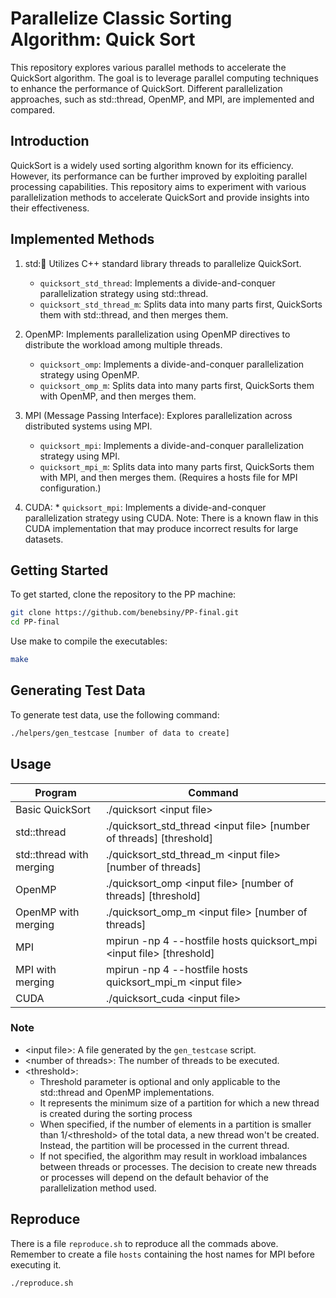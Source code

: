 # Parallelize Classic Sorting Algorithm: Quick Sort

This repository explores various parallel methods to accelerate the QuickSort algorithm. The goal is to leverage parallel computing techniques to enhance the performance of QuickSort. Different parallelization approaches, such as std::thread, OpenMP, and MPI, are implemented and compared.

## Introduction
QuickSort is a widely used sorting algorithm known for its efficiency. However, its performance can be further improved by exploiting parallel processing capabilities. This repository aims to experiment with various parallelization methods to accelerate QuickSort and provide insights into their effectiveness.

## Implemented Methods
1. std::thread: Utilizes C++ standard library threads to parallelize QuickSort.
    * `quicksort_std_thread`: Implements a  divide-and-conquer parallelization strategy using std::thread.
    * `quicksort_std_thread_m`: Splits data into many parts first, QuickSorts them with std::thread, and then merges them.

2. OpenMP: Implements parallelization using OpenMP directives to distribute the workload among multiple threads.

    * `quicksort_omp`: Implements a  divide-and-conquer parallelization strategy using OpenMP.
    * `quicksort_omp_m`: Splits data into many parts first, QuickSorts them with OpenMP, and then merges them.
3. MPI (Message Passing Interface): Explores parallelization across distributed systems using MPI.
    * `quicksort_mpi`: Implements a  divide-and-conquer parallelization strategy using MPI.
    * `quicksort_mpi_m`: Splits data into many parts first, QuickSorts them with MPI, and then merges them. (Requires a hosts file for MPI configuration.)
4. CUDA:     * `quicksort_mpi`: Implements a  divide-and-conquer parallelization strategy using CUDA. Note: There is a known flaw in this CUDA implementation that may produce incorrect results for large datasets.

## Getting Started
To get started, clone the repository to the PP machine:
```bash
git clone https://github.com/benebsiny/PP-final.git
cd PP-final
```

Use make to compile the executables:
```bash
make
```

## Generating Test Data
To generate test data, use the following command:
```bash
./helpers/gen_testcase [number of data to create]
```

## Usage

|Program|Command|
|---|---|
|Basic QuickSort|	./quicksort \<input file>|
|std::thread|./quicksort_std_thread \<input file> [number of threads] [threshold]|
|std::thread with merging|./quicksort_std_thread_m \<input file> [number of threads]|
|OpenMP|./quicksort_omp \<input file> [number of threads] [threshold]|
|OpenMP with merging|./quicksort_omp_m \<input file> [number of threads]|
|MPI |	mpirun -np 4 --hostfile hosts quicksort_mpi \<input file> [threshold]|
|MPI with merging|mpirun -np 4 --hostfile hosts quicksort_mpi_m \<input file>|
|CUDA|./quicksort_cuda \<input file\>|

### Note
* \<input file\>: A file generated by the `gen_testcase` script.
* \<number of threads\>: The number of threads to be executed.
* \<threshold\>:
    * Threshold parameter is optional and only applicable to the std::thread and OpenMP implementations. 
    * It represents the minimum size of a partition for which a new thread is created during the sorting process
    * When specified, if the number of elements in a partition is smaller than 1/\<threshold\> of the total data, a new thread won't be created. Instead, the partition will be processed in the current thread.
    * If not specified, the algorithm may result in workload imbalances between threads or processes. The decision to create new threads or processes will depend on the default behavior of the parallelization method used.

## Reproduce
There is a file `reproduce.sh` to reproduce all the commads above. Remember to create a file `hosts` containing the host names for MPI before executing it.
```bash
./reproduce.sh
```